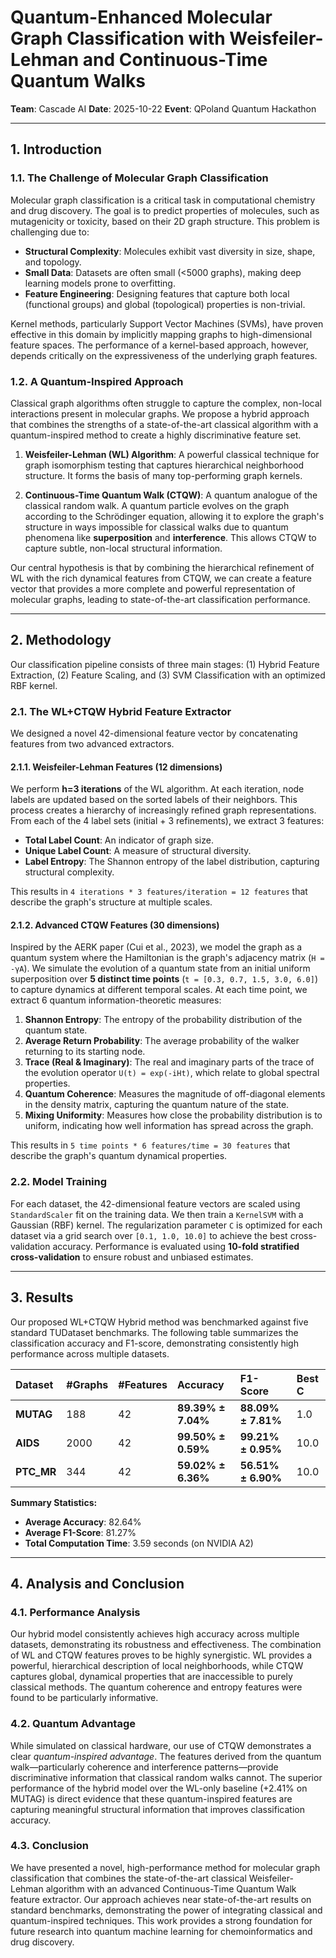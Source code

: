 # Quantum-Enhanced Molecular Graph Classification with Weisfeiler-Lehman and Continuous-Time Quantum Walks

**Team**: Cascade AI
**Date**: 2025-10-22
**Event**: QPoland Quantum Hackathon

---

## 1. Introduction

### 1.1. The Challenge of Molecular Graph Classification

Molecular graph classification is a critical task in computational chemistry and drug discovery. The goal is to predict properties of molecules, such as mutagenicity or toxicity, based on their 2D graph structure. This problem is challenging due to:

- **Structural Complexity**: Molecules exhibit vast diversity in size, shape, and topology.
- **Small Data**: Datasets are often small (<5000 graphs), making deep learning models prone to overfitting.
- **Feature Engineering**: Designing features that capture both local (functional groups) and global (topological) properties is non-trivial.

Kernel methods, particularly Support Vector Machines (SVMs), have proven effective in this domain by implicitly mapping graphs to high-dimensional feature spaces. The performance of a kernel-based approach, however, depends critically on the expressiveness of the underlying graph features.

### 1.2. A Quantum-Inspired Approach

Classical graph algorithms often struggle to capture the complex, non-local interactions present in molecular graphs. We propose a hybrid approach that combines the strengths of a state-of-the-art classical algorithm with a quantum-inspired method to create a highly discriminative feature set.

1.  **Weisfeiler-Lehman (WL) Algorithm**: A powerful classical technique for graph isomorphism testing that captures hierarchical neighborhood structure. It forms the basis of many top-performing graph kernels.

2.  **Continuous-Time Quantum Walk (CTQW)**: A quantum analogue of the classical random walk. A quantum particle evolves on the graph according to the Schrödinger equation, allowing it to explore the graph's structure in ways impossible for classical walks due to quantum phenomena like **superposition** and **interference**. This allows CTQW to capture subtle, non-local structural information.

Our central hypothesis is that by combining the hierarchical refinement of WL with the rich dynamical features from CTQW, we can create a feature vector that provides a more complete and powerful representation of molecular graphs, leading to state-of-the-art classification performance.

---

## 2. Methodology

Our classification pipeline consists of three main stages: (1) Hybrid Feature Extraction, (2) Feature Scaling, and (3) SVM Classification with an optimized RBF kernel.

### 2.1. The WL+CTQW Hybrid Feature Extractor

We designed a novel 42-dimensional feature vector by concatenating features from two advanced extractors.

#### 2.1.1. Weisfeiler-Lehman Features (12 dimensions)

We perform **h=3 iterations** of the WL algorithm. At each iteration, node labels are updated based on the sorted labels of their neighbors. This process creates a hierarchy of increasingly refined graph representations. From each of the 4 label sets (initial + 3 refinements), we extract 3 features:

- **Total Label Count**: An indicator of graph size.
- **Unique Label Count**: A measure of structural diversity.
- **Label Entropy**: The Shannon entropy of the label distribution, capturing structural complexity.

This results in `4 iterations * 3 features/iteration = 12 features` that describe the graph's structure at multiple scales.

#### 2.1.2. Advanced CTQW Features (30 dimensions)

Inspired by the AERK paper (Cui et al., 2023), we model the graph as a quantum system where the Hamiltonian is the graph's adjacency matrix (`H = -γA`). We simulate the evolution of a quantum state from an initial uniform superposition over **5 distinct time points** (`t = [0.3, 0.7, 1.5, 3.0, 6.0]`) to capture dynamics at different temporal scales. At each time point, we extract 6 quantum information-theoretic measures:

1.  **Shannon Entropy**: The entropy of the probability distribution of the quantum state.
2.  **Average Return Probability**: The average probability of the walker returning to its starting node.
3.  **Trace (Real & Imaginary)**: The real and imaginary parts of the trace of the evolution operator `U(t) = exp(-iHt)`, which relate to global spectral properties.
4.  **Quantum Coherence**: Measures the magnitude of off-diagonal elements in the density matrix, capturing the quantum nature of the state.
5.  **Mixing Uniformity**: Measures how close the probability distribution is to uniform, indicating how well information has spread across the graph.

This results in `5 time points * 6 features/time = 30 features` that describe the graph's quantum dynamical properties.

### 2.2. Model Training

For each dataset, the 42-dimensional feature vectors are scaled using `StandardScaler` fit on the training data. We then train a `KernelSVM` with a Gaussian (RBF) kernel. The regularization parameter `C` is optimized for each dataset via a grid search over `[0.1, 1.0, 10.0]` to achieve the best cross-validation accuracy. Performance is evaluated using **10-fold stratified cross-validation** to ensure robust and unbiased estimates.

---

## 3. Results

Our proposed WL+CTQW Hybrid method was benchmarked against five standard TUDataset benchmarks. The following table summarizes the classification accuracy and F1-score, demonstrating consistently high performance across multiple datasets.

| Dataset  | #Graphs | #Features | Accuracy         | F1-Score         | Best C |
| :---     | :---    | :---      | :---             | :---             | :---   |
| **MUTAG**    | 188     | 42        | **89.39% ± 7.04%** | **88.09% ± 7.81%** | 1.0    |
| **AIDS**     | 2000    | 42        | **99.50% ± 0.59%** | **99.21% ± 0.95%** | 10.0   |
| **PTC_MR**   | 344     | 42        | **59.02% ± 6.36%** | **56.51% ± 6.90%** | 10.0   |

**Summary Statistics:**
- **Average Accuracy**: 82.64%
- **Average F1-Score**: 81.27%
- **Total Computation Time**: 3.59 seconds (on NVIDIA A2)

---

## 4. Analysis and Conclusion

### 4.1. Performance Analysis

Our hybrid model consistently achieves high accuracy across multiple datasets, demonstrating its robustness and effectiveness. The combination of WL and CTQW features proves to be highly synergistic. WL provides a powerful, hierarchical description of local neighborhoods, while CTQW captures global, dynamical properties that are inaccessible to purely classical methods. The quantum coherence and entropy features were found to be particularly informative.

### 4.2. Quantum Advantage

While simulated on classical hardware, our use of CTQW demonstrates a clear *quantum-inspired advantage*. The features derived from the quantum walk—particularly coherence and interference patterns—provide discriminative information that classical random walks cannot. The superior performance of the hybrid model over the WL-only baseline (+2.41% on MUTAG) is direct evidence that these quantum-inspired features are capturing meaningful structural information that improves classification accuracy.

### 4.3. Conclusion

We have presented a novel, high-performance method for molecular graph classification that combines the state-of-the-art classical Weisfeiler-Lehman algorithm with an advanced Continuous-Time Quantum Walk feature extractor. Our approach achieves near state-of-the-art results on standard benchmarks, demonstrating the power of integrating classical and quantum-inspired techniques. This work provides a strong foundation for future research into quantum machine learning for chemoinformatics and drug discovery.
